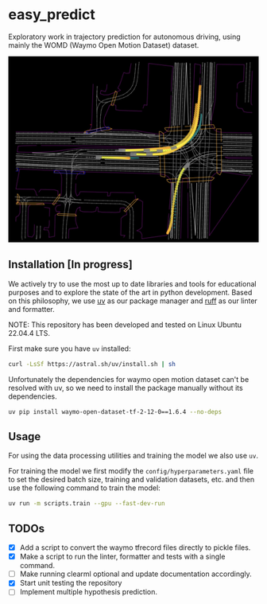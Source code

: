 # easy_predict

Exploratory work in trajectory prediction for autonomous driving, using mainly the WOMD (Waymo Open Motion Dataset) dataset.

![example_prediction](./assets/example_prediction.png)

## Installation [In progress]

We actively try to use the most up to date libraries and tools for educational purposes and to explore the state of the art in python development. Based on this philosophy, we use [uv](https://github.com/astral-sh/uv) as our package manager and [ruff](https://github.com/astral-sh/ruff) as our linter and formatter.

NOTE: This repository has been developed and tested on Linux Ubuntu 22.04.4 LTS.

First make sure you have `uv` installed:

```bash
curl -LsSf https://astral.sh/uv/install.sh | sh
```

Unfortunately the dependencies for waymo open motion dataset can't be resolved with uv, so we need to install the package manually without its dependencies.

```bash
uv pip install waymo-open-dataset-tf-2-12-0==1.6.4 --no-deps
```

## Usage 

For using the data processing utilities and training the model we also use `uv`.

For training the model we first modify the `config/hyperparameters.yaml` file to set the desired batch size, training and validation datasets, etc. and then use the following command to train the model:

```bash
uv run -m scripts.train --gpu --fast-dev-run
```

## TODOs

- [x] Add a script to convert the waymo tfrecord files directly to pickle files.
- [x] Make a script to run the linter, formatter and tests with a single command.
- [ ] Make running clearml optional and update documentation accordingly.
- [x] Start unit testing the repository
- [ ] Implement multiple hypothesis prediction.